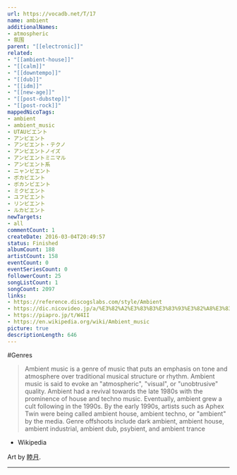 ```yaml
---
url: https://vocadb.net/T/17
name: ambient
additionalNames: 
- atmospheric
- 氛围
parent: "[[electronic]]"
related:
- "[[ambient-house]]"
- "[[calm]]"
- "[[downtempo]]"
- "[[dub]]"
- "[[idm]]"
- "[[new-age]]"
- "[[post-dubstep]]"
- "[[post-rock]]"
mappedNicoTags:
- ambient
- ambient_music
- UTAUビエント
- アンビエント
- アンビエント・テクノ
- アンビエントノイズ
- アンビエントミニマル
- アンビエント系
- ニャンビエント
- ボカビエント
- ボカンビエント
- ミクビエント
- ユフビエント
- リンビエント
- ルカビエント
newTargets:
- all
commentCount: 1
createDate: 2016-03-04T20:49:57
status: Finished
albumCount: 188
artistCount: 158
eventCount: 0
eventSeriesCount: 0
followerCount: 25
songListCount: 1
songCount: 2097
links: 
- https://reference.discogslabs.com/style/Ambient
- https://dic.nicovideo.jp/a/%E3%82%A2%E3%83%B3%E3%83%93%E3%82%A8%E3%83%B3%E3%83%88
- https://piapro.jp/t/W4II
- https://en.wikipedia.org/wiki/Ambient_music
picture: true
descriptionLength: 646
---
```


#Genres

>Ambient music is a genre of music that puts an emphasis on tone and atmosphere over traditional musical structure or rhythm. Ambient music is said to evoke an "atmospheric", "visual", or "unobtrusive" quality. Ambient had a revival towards the late 1980s with the prominence of house and techno music. Eventually, ambient grew a cult following in the 1990s. By the early 1990s, artists such as Aphex Twin were being called ambient house, ambient techno, or "ambient" by the media. Genre offshoots include dark ambient, ambient house, ambient industrial, ambient dub, psybient, and ambient trance
- Wikipedia

Art by [睦月](https://piapro.jp/tgtm).

---

